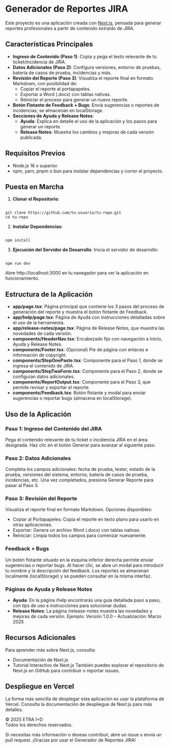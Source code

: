 # Generador de Reportes JIRA

Este proyecto es una aplicación creada con [Next.js](https://nextjs.org), pensada para generar reportes profesionales a partir de contenido extraído de JIRA.

## Características Principales

- **Ingreso de Contenido (Paso 1)**: Copia y pega el texto relevante de tu ticket/incidencia de JIRA.
- **Datos Adicionales (Paso 2)**: Configura versiones, entorno de pruebas, batería de casos de prueba, incidencias y más.
- **Revisión del Reporte (Paso 3)**: Visualiza el reporte final en formato Markdown, con posibilidad de:
  - Copiar el reporte al portapapeles.
  - Exportar a Word (.docx) con tablas nativas.
  - Reiniciar el proceso para generar un nuevo reporte.
- **Botón Flotante de Feedback + Bugs**: Envía sugerencias o reportes de incidencias; se almacenan en localStorage.
- **Secciones de Ayuda y Release Notes**:
  - **Ayuda**: Explica en detalle el uso de la aplicación y los pasos para generar un reporte.
  - **Release Notes**: Muestra los cambios y mejoras de cada versión publicada.

## Requisitos Previos

- Node.js 16 o superior.
- npm, yarn, pnpm o bun para instalar dependencias y correr el proyecto.

## Puesta en Marcha

1. **Clonar el Repositorio**:
```

git clone https://github.com/tu-usuario/tu-repo.git
cd tu-repo

```

2. **Instalar Dependencias**:
```

npm install

```

3. **Ejecución del Servidor de Desarrollo**:
Inicia el servidor de desarrollo:
```

npm run dev

```
Abre http://localhost:3000 en tu navegador para ver la aplicación en funcionamiento.

## Estructura de la Aplicación

- **app/page.tsx**: Página principal que contiene los 3 pasos del proceso de generación del reporte y muestra el botón flotante de Feedback.
- **app/help/page.tsx**: Página de Ayuda con instrucciones detalladas sobre el uso de la herramienta.
- **app/release-notes/page.tsx**: Página de Release Notes, que muestra las novedades de cada versión.
- **components/HeaderNav.tsx**: Encabezado fijo con navegación a Inicio, Ayuda y Release Notes.
- **components/Footer.tsx**: (Opcional) Pie de página con enlaces e información de copyright.
- **components/StepOnePaste.tsx**: Componente para el Paso 1, donde se ingresa el contenido de JIRA.
- **components/StepTwoForm.tsx**: Componente para el Paso 2, donde se configuran datos adicionales.
- **components/ReportOutput.tsx**: Componente para el Paso 3, que permite revisar y exportar el reporte.
- **components/Feedback.tsx**: Botón flotante y modal para enviar sugerencias o reportar bugs (almacena en localStorage).

## Uso de la Aplicación

### Paso 1: Ingreso del Contenido del JIRA
Pega el contenido relevante de tu ticket o incidencia JIRA en el área designada.
Haz clic en el botón Generar para avanzar al siguiente paso.

### Paso 2: Datos Adicionales
Completa los campos adicionales: fecha de prueba, tester, estado de la prueba, versiones del sistema, entorno, batería de casos de prueba, incidencias, etc.
Una vez completados, presiona Generar Reporte para pasar al Paso 3.

### Paso 3: Revisión del Reporte
Visualiza el reporte final en formato Markdown.
Opciones disponibles:
- Copiar al Portapapeles: Copia el reporte en texto plano para usarlo en otras aplicaciones.
- Exportar: Genera un archivo Word (.docx) con tablas nativas.
- Reiniciar: Limpia todos los campos para comenzar nuevamente.

### Feedback + Bugs
Un botón flotante situado en la esquina inferior derecha permite enviar sugerencias o reportar bugs.
Al hacer clic, se abre un modal para introducir tu nombre y la descripción del feedback.
Los reportes se almacenan localmente (localStorage) y se pueden consultar en la misma interfaz.

### Páginas de Ayuda y Release Notes
- **Ayuda**: En la página /help encontrarás una guía detallada paso a paso, con tips de uso e instrucciones para solucionar dudas.
- **Release Notes**: La página /release-notes muestra las novedades y mejoras de cada versión.
Ejemplo: Versión 1.0.0 – Actualización: Marzo 2025

## Recursos Adicionales
Para aprender más sobre Next.js, consulta:

- Documentación de Next.js
- Tutorial Interactivo de Next.js
También puedes explorar el repositorio de Next.js en GitHub para contribuir o reportar issues.

## Despliegue en Vercel
La forma más sencilla de desplegar esta aplicación es usar la plataforma de Vercel. Consulta la documentación de despliegue de Next.js para más detalles.

&copy; 2025 ETRA I+D  
Todos los derechos reservados.

Si necesitas más información o deseas contribuir, abre un issue o envía un pull request. ¡Gracias por usar el Generador de Reportes JIRA!
```
